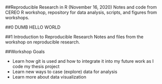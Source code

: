 ##Reproducible Research in R (November 16, 2020)
Notes and code from CEREO R workshop, repository for data analysis, scripts, and figures from workshops.

##0 DUMB
HELLO WORLD

##1 Introduction to Reproducible Research
Notes and files from the workshop on reproducible research.

##Workshop Goals
- Learn how git is used and how to integrate it into my future work as I code my thesis project
- Learn new ways to case (explore) data for analysis
- Learn more about data visualization
